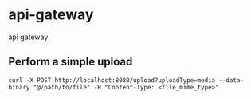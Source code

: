 # api-gateway
api gateway

## Perform a simple upload
`curl -X POST http://localhost:8080/upload?uploadType=media --data-binary "@/path/to/file" -H "Content-Type: <file_mime_type>"`